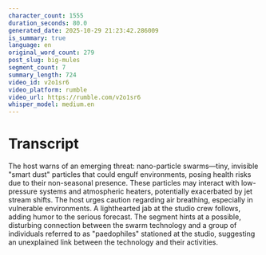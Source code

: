 ```yaml
---
character_count: 1555
duration_seconds: 80.0
generated_date: 2025-10-29 21:23:42.286009
is_summary: true
language: en
original_word_count: 279
post_slug: big-mules
segment_count: 7
summary_length: 724
video_id: v2o1sr6
video_platform: rumble
video_url: https://rumble.com/v2o1sr6
whisper_model: medium.en
---
```


# Transcript

The host warns of an emerging threat: nano-particle swarms—tiny, invisible "smart dust" particles that could engulf environments, posing health risks due to their non-seasonal presence. These particles may interact with low-pressure systems and atmospheric heaters, potentially exacerbated by jet stream shifts. The host urges caution regarding air breathing, especially in vulnerable environments. A lighthearted jab at the studio crew follows, adding humor to the serious forecast. The segment hints at a possible, disturbing connection between the swarm technology and a group of individuals referred to as "paedophiles" stationed at the studio, suggesting an unexplained link between the technology and their activities.
